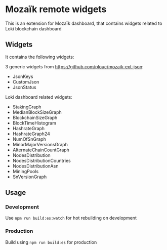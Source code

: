 # Mozaïk remote widgets

This is an extension for Mozaïk dashboard, that contains widgets related to Loki blockchain dashboard

## Widgets

It contains the following widgets:

3 generic widgets from https://github.com/plouc/mozaik-ext-json:

- JsonKeys
- CustomJson
- JsonStatus

Loki dashboard related widgets:

- StakingGraph
- MedianBlockSizeGraph
- BlockchainSizeGraph
- BlockTimeHistogram
- HashrateGraph
- HashrateGraph24
- NumOfSnGraph
- MinorMajorVersionsGraph
- AlternateChainCountGraph
- NodesDistribution
- NodesDistributionCountries
- NodesDistributionAsn
- MiningPools
- SnVersionGraph

## Usage

### Development

Use `npm run build:es:watch` for hot rebuilding on development

### Production

Build using `npm run build:es` for production